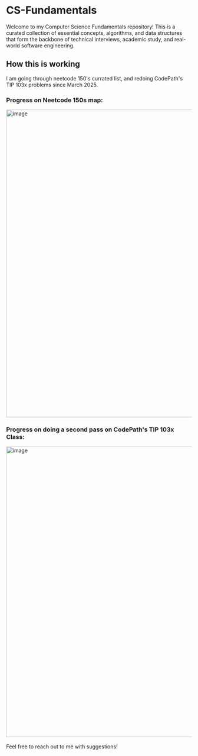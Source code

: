 # CS-Fundamentals
Welcome to my Computer Science Fundamentals repository! This is a curated collection of essential concepts, algorithms, and data structures that form the backbone of technical interviews, academic study, and real-world software engineering.

## How this is working
I am going through neetcode 150's currated list, and redoing CodePath's TIP 103x problems since March 2025.

### Progress on Neetcode 150s map:
<img width="1572" height="832" alt="image" src="https://github.com/user-attachments/assets/06b5402e-62ba-4c68-b307-547e306aad8d" />

### Progress on doing a second pass on CodePath's TIP 103x Class:
<img width="1017" height="786" alt="image" src="https://github.com/user-attachments/assets/fc8d587a-c457-4521-97ee-213a002ea618" />

<br>
<br>
Feel free to reach out to me with suggestions!
